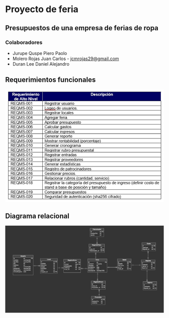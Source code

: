 # Proyecto de feria

## Presupuestos de una empresa de ferias de ropa

### Colaboradores
+ Jurupe Quspe Piero Paolo
+ Molero Rojas Juan Carlos - jcmrojas29@gmail.com
+ Duran Lee Daniel Alejandro

## Requerimientos funcionales
![requerimientos](./images/requerimientos.jpg)

## Diagrama relacional
![diagrama](./images/diagrama.jpeg)